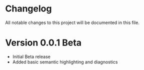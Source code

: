 # Changelog

All notable changes to this project will be documented in this file.

# Version 0.0.1 Beta

-   Initial Beta release
-   Added basic semantic highlighting and diagnostics
